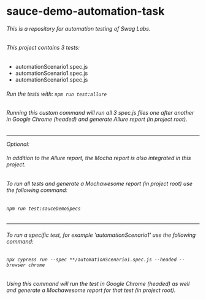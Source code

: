# sauce-demo-automation-task
###### This is a repository for automation testing of *Swag Labs*.

###### This project contains 3 tests:
- automationScenario1.spec.js
- automationScenario1.spec.js
- automationScenario1.spec.js

###### Run the tests with: ```npm run test:allure```
###### Running this custom command will run all 3 spec.js files one after another in Google Chrome (headed) and generate Allure report (in project root).
-------------------------------------------------------------------------------------------------------------------------------------------------------------------------
_Optional:_
###### In addition to the Allure report, the Mocha report is also integrated in this project.
###### To run all tests and generate a Mochawesome report (in project root) use the following command:
###### ```npm run test:sauceDemoSpecs```
-------------------------------------------------------------------------------------------------------------------------------------------------------------------------
###### To run a specific test, for example 'automationScenario1' use the following command:
###### ```npx cypress run --spec **/automationScenario1.spec.js --headed --browser chrome```
###### Using this command will run the test in Google Chrome (headed) as well and generate a Mochawesome report for that test (in project root).
